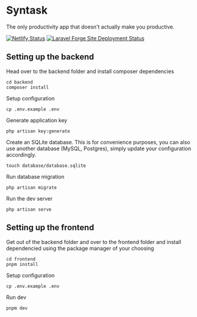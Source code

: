 # Syntask
The only productivity app that doesn't actually make you productive.

[![Netlify Status](https://api.netlify.com/api/v1/badges/0e7e7763-c20c-48d7-8c0d-79f3f4906011/deploy-status)](https://app.netlify.com/sites/deft-empanada-3f34c7/deploys)
[![Laravel Forge Site Deployment Status](https://img.shields.io/endpoint?url=https%3A%2F%2Fforge.laravel.com%2Fsite-badges%2F3d87cc1a-38bb-4c43-9558-75ef59cce283%3Fdate%3D1&style=flat)](https://forge.laravel.com)

## Setting up the backend

Head over to the backend folder and install composer dependencies
```
cd backend
composer install
```

Setup configuration
```
cp .env.example .env
```

Generate application key
```
php artisan key:generate
```

Create an SQLite database. This is for convenience purposes, you can also use another database (MySQL, Postgres), simply update your configuration accordingly.
```
touch database/database.sqlite
```

Run database migration
```
php artisan migrate
```

Run the dev server
```
php artisan serve
```

## Setting up the frontend

Get out of the backend folder and over to the frontend folder and install dependencied using the package manager of your choosing
```
cd frontend
pnpm install
```

Setup configuration
```
cp .env.example .env
```

Run dev
```
pnpm dev
```
